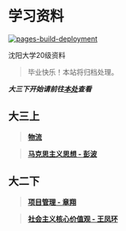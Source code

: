 # 学习资料

[![pages-build-deployment](https://github.com/CoolestEnoch/Course_SYU/actions/workflows/pages/pages-build-deployment/badge.svg)](https://github.com/CoolestEnoch/Course_SYU/actions/workflows/pages/pages-build-deployment)


沈阳大学20级资料


> 毕业快乐！本站将归档处理。


***大三下开始请前往[本处](https://coolestenoch.github.io/Course_SYU/)查看***

## 大三上

> [**物流**](oldData/3-1/Logistics/0914.md)

> [**马克思主义思想 - 彭波**](oldData/3-1/Marxism/Homework/Homework.md)

## 大二下

> [**项目管理 - 章翔**](oldData/2-2/ProgramManage/pm_2-2.md)

> [**社会主义核心价值观 - 王凤环**](oldData/2-2/Social/social_2-2.md)

